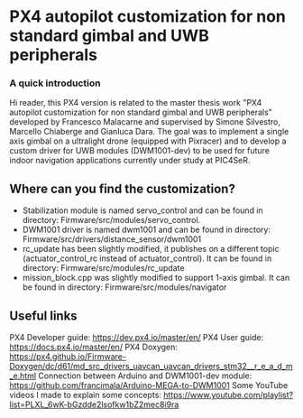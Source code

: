 # PX4 autopilot customization for non standard gimbal and UWB peripherals

### A quick introduction
Hi reader, this PX4 version is related to the master thesis work "PX4 autopilot customization for non standard gimbal and UWB peripherals" developed by Francesco Malacarne and supervised by Simone Silvestro, Marcello Chiaberge and Gianluca Dara. The goal was to implement a single axis gimbal on a ultralight drone (equipped with Pixracer) and to develop a custom driver for UWB modules (DWM1001-dev) to be used for future indoor navigation applications currently under study at PIC4SeR.

## Where can you find the customization?
- Stabilization module is named servo_control and can be found in directory: Firmware/src/modules/servo_control.
- DWM1001 driver is named dwm1001 and can be found in directory: Firmware/src/drivers/distance_sensor/dwm1001
- rc_update has been slightly modified, it publishes on a different topic (actuator_control_rc instead of actuator_control). It can be found in directory: Firmware/src/modules/rc_update
- mission_block.cpp was slightly modified to support 1-axis gimbal. It can be found in directory: Firmware/src/modules/navigator

## Useful links
PX4 Developer guide: https://dev.px4.io/master/en/
PX4 User guide: https://docs.px4.io/master/en/
PX4 Doxygen: https://px4.github.io/Firmware-Doxygen/dc/d61/md_src_drivers_uavcan_uavcan_drivers_stm32__r_e_a_d_m_e.html
Connection between Arduino and DWM1001-dev module: https://github.com/francimala/Arduino-MEGA-to-DWM1001
Some YouTube videos I made to explain some concepts: https://www.youtube.com/playlist?list=PLXL_6wK-bGzdde2lsofkw1bZ2mec8i9ra
